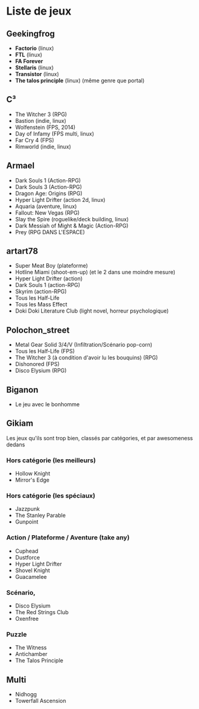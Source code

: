 # Liste de jeux

## Geekingfrog

* **Factorio** (linux)
* **FTL** (linux)
* **FA Forever**
* **Stellaris** (linux)
* **Transistor** (linux)
* **The talos principle** (linux) (même genre que portal)

## C³

- The Witcher 3 (RPG)
- Bastion (indie, linux)
- Wolfenstein (FPS, 2014)
- Day of Infamy (FPS multi, linux)
- Far Cry 4 (FPS)
- Rimworld (indie, linux)

## Armael

- Dark Souls 1 (Action-RPG)
- Dark Souls 3 (Action-RPG)
- Dragon Age: Origins (RPG)
- Hyper Light Drifter (action 2d, linux)
- Aquaria (aventure, linux)
- Fallout: New Vegas (RPG)
- Slay the Spire (roguelike/deck building, linux)
- Dark Messiah of Might & Magic (Action-RPG)
- Prey (RPG DANS L'ESPACE) 

## artart78

- Super Meat Boy (plateforme)
- Hotline Miami (shoot-em-up) (et le 2 dans une moindre mesure)
- Hyper Light Drifter (action)
- Dark Souls 1 (action-RPG)
- Skyrim (action-RPG)
- Tous les Half-Life
- Tous les Mass Effect
- Doki Doki Literature Club (light novel, horreur psychologique)

## Polochon_street

- Metal Gear Solid 3/4/V (Infiltration/Scénario pop-corn)
- Tous les Half-Life (FPS)
- The Witcher 3 (à condition d'avoir lu les bouquins) (RPG)
- Dishonored (FPS)
- Disco Elysium (RPG)

## Biganon

- Le jeu avec le bonhomme

## Gikiam

Les jeux qu'ils sont trop bien, classés par catégories, et par awesomeness dedans

### Hors catégorie (les meilleurs)
- Hollow Knight
- Mirror's Edge

### Hors catégorie (les spéciaux)
- Jazzpunk
- The Stanley Parable
- Gunpoint

### Action / Plateforme / Aventure (take any)
- Cuphead
- Dustforce
- Hyper Light Drifter
- Shovel Knight
- Guacamelee

### Scénario, 
- Disco Elysium
- The Red Strings Club
- Oxenfree

### Puzzle
- The Witness
- Antichamber
- The Talos Principle

## Multi
- Nidhogg
- Towerfall Ascension
